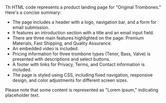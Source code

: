 Th HTML code represents a product landing page for "Original Trombones." Here's a concise summary:

- The page includes a header with a logo, navigation bar, and a form for email submission.
- It features an introduction section with a title and an email input field.
- There are three main features highlighted on the page: Premium Materials, Fast Shipping, and Quality Assurance.
- An embedded video is included.
- Pricing information for three trombone types (Tenor, Bass, Valve) is presented with descriptions and select buttons.
- A footer with links for Privacy, Terms, and Contact information is included.
- The page is styled using CSS, including fixed navigation, responsive design, and color adjustments for different screen sizes.

Please note that some content is represented as "Lorem ipsum," indicating placeholder text.
